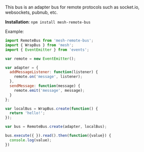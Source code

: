 This bus is an adapter bus for remote protocols such as socket.io, websockets, pubnub, etc.

**Installation**: `npm install mesh-remote-bus`

Example:

```javascript
import RemoteBus from 'mesh-remote-bus';
import { WrapBus } from 'mesh';
import { EventEmitter } from 'events';

var remote = new EventEmitter();

var adapter = {
  addMessageListener: function(listener) {
    remote.on('message', listener);
  },
  sendMessage: function(message) {
    remote.emit('message', message);
  }
};

var localBus = WrapBus.create(function() {
  return 'hello!';
});

var bus = RemoteBus.create(adapter, localBus);

bus.execute({ }).read().then(function({value}) {
  console.log(value);
})
```
